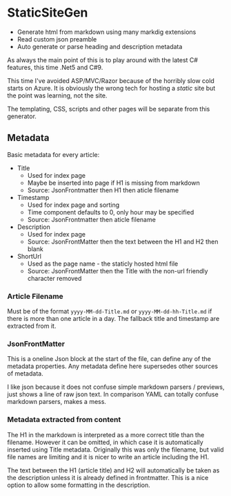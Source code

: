 # StaticSiteGen

* Generate html from markdown using many markdig extensions
* Read custom json preamble
* Auto generate or parse heading and description metadata

As always the main point of this is to play around with the latest C# features, this time .Net5 and C#9.

This time I've avoided ASP/MVC/Razor because of the horribly slow cold starts on Azure. 
It is obviously the wrong tech for hosting a *static* site but the point was learning, not the site.

The templating, CSS, scripts and other pages will be separate from this generator.


## Metadata

Basic metadata for every article:

* Title
  * Used for index page
  * Maybe be inserted into page if H1 is missing from markdown
  * Source: JsonFrontmatter then H1 then aticle filename
* Timestamp
  * Used for index page and sorting
  * Time component defaults to 0, only hour may be specified
  * Source: JsonFrontmatter then aticle filename
* Description
  * Used for index page
  * Source: JsonFrontMatter then the text between the H1 and H2 then blank
* ShortUrl
  * Used as the page name - the staticly hosted html file
  * Source: JsonFrontMatter then the Title with the non-url friendly character removed


### Article Filename

Must be of the format `yyyy-MM-dd-Title.md` or `yyyy-MM-dd-hh-Title.md` if there is more than one article in a day. 
The fallback title and timestamp are extracted from it.


### JsonFrontMatter

This is a oneline Json block at the start of the file, can define any of the metadata properties.
Any metadata define here supersedes other sources of metadata.

I like json because it does not confuse simple markdown parsers / previews, just shows a line of raw json text.
In comparison YAML can totally confuse markdown parsers, makes a mess.


### Metadata extracted from content

The H1 in the markdown is interpreted as a more correct title than the filename.
However it can be omitted, in which case it is automatically inserted using Title metadata.
Originally this was only the filename, but valid file names are limiting and it is nicer to write an article including the H1.

The text between the H1 (article title) and H2 will automatically be taken as the description unless it is already defined in frontmatter.
This is a nice option to allow some formatting in the description.
